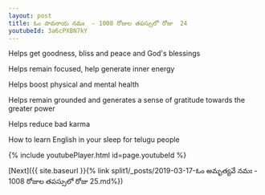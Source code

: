 ```yaml
---
layout: post
title: ఓం పావనాయ నమః  - 1008 రోజుల తపస్సులో రోజు  24
youtubeId: 3a6cPXBN7kY
---
```

 
 
Helps get goodness, bliss and peace and God's blessings
 
Helps remain focused, help generate inner energy 
 
Helps boost physical and mental health 
 
Helps remain grounded and generates a sense of gratitude towards the greater power 
 
Helps reduce bad karma
 
How to learn English in your sleep for telugu people
 
 
 
 


{% include youtubePlayer.html id=page.youtubeId %}
 
[Next]({{ site.baseurl }}{% link split1/_posts/2019-03-17-ఓం అమృత్యవే నమః  - 1008 రోజుల తపస్సులో రోజు  25.md%})
 
